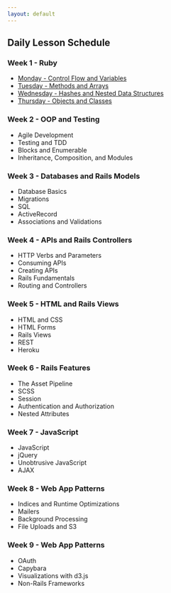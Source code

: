 ```yaml
---
layout: default
---
```


## Daily Lesson Schedule

### Week 1 - Ruby

* [Monday - Control Flow and Variables](w1-1/index)
* [Tuesday - Methods and Arrays](w1-2/index)
* [Wednesday - Hashes and Nested Data Structures](w1-3/index)
* [Thursday - Objects and Classes](w1-4/index)


### Week 2 - OOP and Testing

* Agile Development
* Testing and TDD
* Blocks and Enumerable
* Inheritance, Composition, and Modules

<!-- Daily Material:

* [Monday - ](w2-1/index)
* [Tuesday - ](w2-2/index)
* [Wednesday - ](w2-3/index)
* [Thursday - ](w2-4/index) -->


### Week 3 - Databases and Rails Models

* Database Basics
* Migrations
* SQL
* ActiveRecord
* Associations and Validations


### Week 4 - APIs and Rails Controllers

* HTTP Verbs and Parameters
* Consuming APIs
* Creating APIs
* Rails Fundamentals
* Routing and Controllers


### Week 5 - HTML and Rails Views

* HTML and CSS
* HTML Forms
* Rails Views
* REST
* Heroku


### Week 6 - Rails Features

* The Asset Pipeline
* SCSS
* Session
* Authentication and Authorization
* Nested Attributes


### Week 7 - JavaScript

* JavaScript
* jQuery
* Unobtrusive JavaScript
* AJAX


### Week 8 - Web App Patterns

* Indices and Runtime Optimizations
* Mailers
* Background Processing
* File Uploads and S3


### Week 9 - Web App Patterns

* OAuth
* Capybara
* Visualizations with d3.js
* Non-Rails Frameworks
